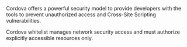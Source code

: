 Cordova offers a powerful security model to provide developers with the tools to prevent unauthorized access and Cross-Site Scripting vulnerabilities.

Cordova whitelist manages network security access and must authorize explicitly accessible resources only.